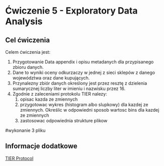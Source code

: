 # Ćwiczenie 5 - Exploratory Data Analysis

## Cel ćwiczenia

Celem ćwiczenia jest:

1. Przygotowanie Data appendix i opisu metadanych dla przypisanego zbioru danych.
2. Dane to wyniki oceny odkurzaczy w jednej z sieci sklepów z danego województwa oraz dane kupujących.
3. Przynalezny zbiór danych określony jest przez resztę z dzielenia sumarycznej liczby liter w imieniu i nazwisku przez 16.
4. Zgodnie z zaleceniami protokolu TIER nalezy:
   1. opisac kazda ze zmiennych
   2. przygotowac wykres (histogram albo slupkowy) dla kazdej ze zmiennych. Określic w odpowiedni sposob wartosc bins dla kazdej ze zmiennych
   3. zastosowac odpowiednia strukture plikow

#wykonanie 3 pliku

## Informacje dodatkowe


 [TIER Protocol](https://www.projecttier.org/tier-protocol/tier-protocol-version-history/specifications-3-0/#overview-of-the-documentation)
